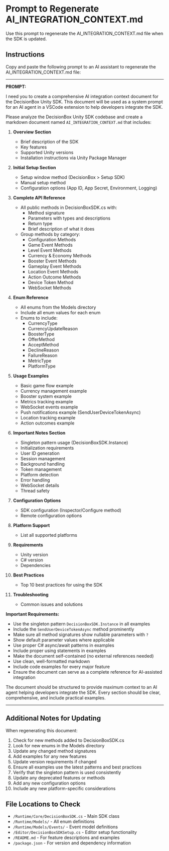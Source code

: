 # Prompt to Regenerate AI_INTEGRATION_CONTEXT.md

Use this prompt to regenerate the AI_INTEGRATION_CONTEXT.md file when the SDK is updated.

## Instructions

Copy and paste the following prompt to an AI assistant to regenerate the AI_INTEGRATION_CONTEXT.md file:

---

**PROMPT:**

I need you to create a comprehensive AI integration context document for the DecisionBox Unity SDK. This document will be used as a system prompt for an AI agent in a VSCode extension to help developers integrate the SDK.

Please analyze the DecisionBox Unity SDK codebase and create a markdown document named `AI_INTEGRATION_CONTEXT.md` that includes:

1. **Overview Section**
   - Brief description of the SDK
   - Key features
   - Supported Unity versions
   - Installation instructions via Unity Package Manager

2. **Initial Setup Section**
   - Setup window method (DecisionBox > Setup SDK)
   - Manual setup method
   - Configuration options (App ID, App Secret, Environment, Logging)

3. **Complete API Reference**
   - All public methods in DecisionBoxSDK.cs with:
     - Method signature
     - Parameters with types and descriptions
     - Return type
     - Brief description of what it does
   - Group methods by category:
     - Configuration Methods
     - Game Event Methods
     - Level Event Methods
     - Currency & Economy Methods
     - Booster Event Methods
     - Gameplay Event Methods
     - Location Event Methods
     - Action Outcome Methods
     - Device Token Method
     - WebSocket Methods

4. **Enum Reference**
   - All enums from the Models directory
   - Include all enum values for each enum
   - Enums to include:
     - CurrencyType
     - CurrencyUpdateReason
     - BoosterType
     - OfferMethod
     - AcceptMethod
     - DeclineReason
     - FailureReason
     - MetricType
     - PlatformType

5. **Usage Examples**
   - Basic game flow example
   - Currency management example
   - Booster system example
   - Metrics tracking example
   - WebSocket events example
   - Push notifications example (SendUserDeviceTokenAsync)
   - Location tracking example
   - Action outcomes example

6. **Important Notes Section**
   - Singleton pattern usage (DecisionBoxSDK.Instance)
   - Initialization requirements
   - User ID generation
   - Session management
   - Background handling
   - Token management
   - Platform detection
   - Error handling
   - WebSocket details
   - Thread safety

7. **Configuration Options**
   - SDK configuration (Inspector/Configure method)
   - Remote configuration options

8. **Platform Support**
   - List all supported platforms

9. **Requirements**
   - Unity version
   - C# version
   - Dependencies

10. **Best Practices**
    - Top 10 best practices for using the SDK

11. **Troubleshooting**
    - Common issues and solutions

**Important Requirements:**
- Use the singleton pattern `DecisionBoxSDK.Instance` in all examples
- Include the `SendUserDeviceTokenAsync` method prominently
- Make sure all method signatures show nullable parameters with `?`
- Show default parameter values where applicable
- Use proper C# async/await patterns in examples
- Include proper using statements in examples
- Make the document self-contained (no external references needed)
- Use clean, well-formatted markdown
- Include code examples for every major feature
- Ensure the document can serve as a complete reference for AI-assisted integration

The document should be structured to provide maximum context to an AI agent helping developers integrate the SDK. Every section should be clear, comprehensive, and include practical examples.

---

## Additional Notes for Updating

When regenerating this document:

1. Check for new methods added to DecisionBoxSDK.cs
2. Look for new enums in the Models directory
3. Update any changed method signatures
4. Add examples for any new features
5. Update version requirements if changed
6. Ensure all examples use the latest patterns and best practices
7. Verify that the singleton pattern is used consistently
8. Update any deprecated features or methods
9. Add any new configuration options
10. Include any new platform-specific considerations

## File Locations to Check

- `/Runtime/Core/DecisionBoxSDK.cs` - Main SDK class
- `/Runtime/Models/` - All enum definitions
- `/Runtime/Models/Events/` - Event model definitions
- `/Editor/DecisionBoxSDKSetup.cs` - Editor setup functionality
- `/README.md` - For feature descriptions and examples
- `/package.json` - For version and dependency information
